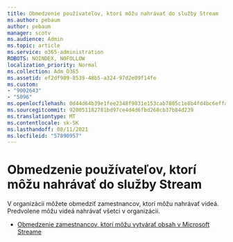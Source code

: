 ```yaml
---
title: Obmedzenie používateľov, ktorí môžu nahrávať do služby Stream
ms.author: pebaum
author: pebaum
manager: scotv
ms.audience: Admin
ms.topic: article
ms.service: o365-administration
ROBOTS: NOINDEX, NOFOLLOW
localization_priority: Normal
ms.collection: Adm_O365
ms.assetid: ef2df989-8539-48b5-a324-97d2e09f14fe
ms.custom:
- "9002643"
- "5096"
ms.openlocfilehash: 0d44d64b39e1fee2348f9831e153cab7805c1e8b4fd4bc6effa0968c71666d13
ms.sourcegitcommit: 920051182781bd97ce4d4d6fbd268cb37b84d239
ms.translationtype: MT
ms.contentlocale: sk-SK
ms.lasthandoff: 08/11/2021
ms.locfileid: "57890957"
---
```

# <a name="restrict-users-who-can-upload-to-stream"></a>Obmedzenie používateľov, ktorí môžu nahrávať do služby Stream

V organizácii môžete obmedziť zamestnancov, ktorí môžu nahrávať videá. Predvolene môžu videá nahrávať všetci v organizácii.

- [Obmedzenie zamestnancov, ktorí môžu vytvárať obsah v Microsoft Streame](https://docs.microsoft.com/stream/restrict-uploaders)
